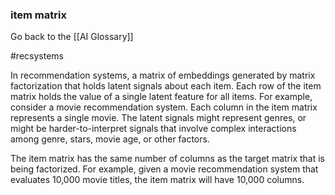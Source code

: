 ### item matrix

Go back to the [[AI Glossary]]

#recsystems

In recommendation systems, a matrix of embeddings generated by matrix factorization that holds latent signals about each item. Each row of the item matrix holds the value of a single latent feature for all items. For example, consider a movie recommendation system. Each column in the item matrix represents a single movie. The latent signals might represent genres, or might be harder-to-interpret signals that involve complex interactions among genre, stars, movie age, or other factors.

The item matrix has the same number of columns as the target matrix that is being factorized. For example, given a movie recommendation system that evaluates 10,000 movie titles, the item matrix will have 10,000 columns.

